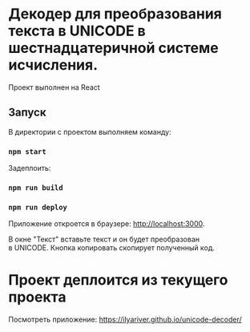 # Декодер для преобразования текста в UNICODE в шестнадцатеричной системе исчисления.

Проект выполнен на React

## Запуск

В директории с проектом выполняем команду:

### `npm start`

Задеплоить:
### `npm run build`
### `npm run deploy`

Приложение откроется в браузере: [http://localhost:3000](http://localhost:3000).

В окне "Текст" вставьте текст и он будет преобразован \
в UNICODE. Кнопка копировать скопирует полученный код.

# Проект деплоится из текущего проекта

Посмотреть приложение: https://ilyariver.github.io/unicode-decoder/
